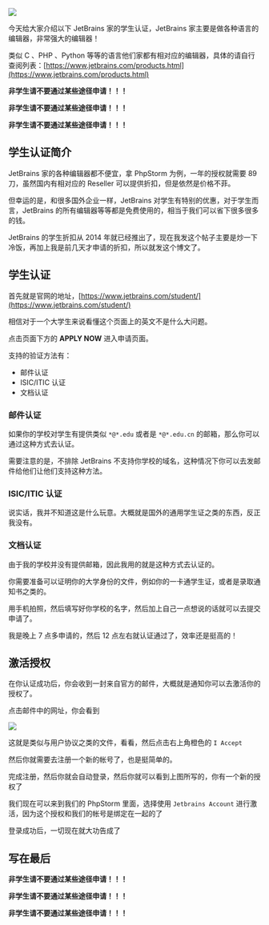 <!--
通过 JetBrains 学生认证免费使用 PhpStorm 等编辑器
今天给大家介绍以下 JetBrains 家的学生认证，JetBrains 家主要是做各种语言的编辑器，非常强大的编辑器！
1497753400
-->

![](https://imlonghao.com/files/32/5bbb4f5ea8208.jpg)

今天给大家介绍以下 JetBrains 家的学生认证，JetBrains 家主要是做各种语言的编辑器，非常强大的编辑器！

类似 C 、PHP 、Python 等等的语言他们家都有相对应的编辑器，具体的请自行查阅列表：[https://www.jetbrains.com/products.html](https://www.jetbrains.com/products.html)

**非学生请不要通过某些途径申请！！！**

**非学生请不要通过某些途径申请！！！**

**非学生请不要通过某些途径申请！！！**

## 学生认证简介

JetBrains 家的各种编辑器都不便宜，拿 PhpStorm 为例，一年的授权就需要 89 刀，虽然国内有相对应的 Reseller 可以提供折扣，但是依然是价格不菲。

但幸运的是，和很多国外企业一样，JetBrains 对学生有特别的优惠，对于学生而言，JetBrains 的所有编辑器等等都是免费使用的，相当于我们可以省下很多很多的钱。

JetBrains 的学生折扣从 2014 年就已经推出了，现在我发这个帖子主要是炒一下冷饭，再加上我是前几天才申请的折扣，所以就发这个博文了。

## 学生认证

首先就是官网的地址，[https://www.jetbrains.com/student/](https://www.jetbrains.com/student/)

相信对于一个大学生来说看懂这个页面上的英文不是什么大问题。

点击页面下方的 **APPLY NOW** 进入申请页面。

支持的验证方法有：

- 邮件认证
- ISIC/ITIC 认证
- 文档认证

### 邮件认证

如果你的学校对学生有提供类似 `*@*.edu` 或者是 `*@*.edu.cn` 的邮箱，那么你可以通过这种方式去认证。

需要注意的是，不排除 JetBrains 不支持你学校的域名，这种情况下你可以去发邮件给他们让他们支持这种方法。

### ISIC/ITIC 认证

说实话，我并不知道这是什么玩意。大概就是国外的通用学生证之类的东西，反正我没有。

### 文档认证

由于我的学校并没有提供邮箱，因此我用的就是这种方式去认证的。

你需要准备可以证明你的大学身份的文件，例如你的一卡通学生证，或者是录取通知书之类的。

用手机拍照，然后填写好你学校的名字，然后加上自己一点想说的话就可以去提交申请了。

我是晚上 7 点多申请的，然后 12 点左右就认证通过了，效率还是挺高的！

## 激活授权

在你认证成功后，你会收到一封来自官方的邮件，大概就是通知你可以去激活你的授权了。

点击邮件中的网址，你会看到

![](https://imlonghao.com/files/32/5bbb4f74a16df.jpg)

这就是类似与用户协议之类的文件，看看，然后点击右上角橙色的 `I Accept`

然后你就需要去注册一个新的帐号了，也是挺简单的。

完成注册，然后你就会自动登录，然后你就可以看到上图所写的，你有一个新的授权了

我们现在可以来到我们的 PhpStorm 里面，选择使用 `Jetbrains Account` 进行激活，因为这个授权和我们的帐号是绑定在一起的了

登录成功后，一切现在就大功告成了

## 写在最后

**非学生请不要通过某些途径申请！！！**

**非学生请不要通过某些途径申请！！！**

**非学生请不要通过某些途径申请！！！**
